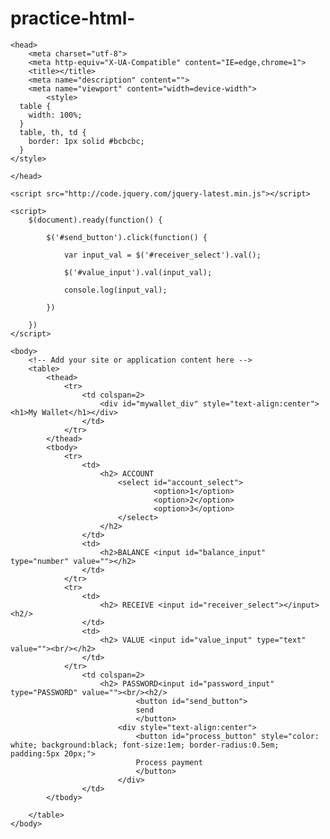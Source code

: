 # practice-html-<!DOCTYPE html>
    <head>
        <meta charset="utf-8">
        <meta http-equiv="X-UA-Compatible" content="IE=edge,chrome=1">
        <title></title>
        <meta name="description" content="">
        <meta name="viewport" content="width=device-width">
		    <style>
      table {
        width: 100%;
      }
      table, th, td {
        border: 1px solid #bcbcbc;
      }
    </style>
 
    </head>
	
	<script src="http://code.jquery.com/jquery-latest.min.js"></script>
	
	<script>
		$(document).ready(function() {			
			
			$('#send_button').click(function() {
					
				var input_val = $('#receiver_select').val();
				
				$('#value_input').val(input_val);
				
				console.log(input_val);
				
			})
			
		})
	</script>
    
	<body>
        <!-- Add your site or application content here -->
		<table>
			<thead>
				<tr>
					<td colspan=2>
						<div id="mywallet_div" style="text-align:center"><h1>My Wallet</h1></div>
					</td>
				</tr>
			</thead>
			<tbody>
				<tr>
					<td>
						<h2> ACCOUNT 
							<select id="account_select">
									<option>1</option>
									<option>2</option>
									<option>3</option>
							</select> 
						</h2>
					</td>
					<td>
						<h2>BALANCE <input id="balance_input" type="number" value=""></h2>
					</td>
				</tr>
				<tr>
					<td>
						<h2> RECEIVE <input id="receiver_select"></input>  <h2/>
					</td>
					<td>
						<h2> VALUE <input id="value_input" type="text" value=""><br/></h2>
					</td>
				</tr>
					<td colspan=2>
						<h2> PASSWORD<input id="password_input" type="PASSWORD" value=""><br/><h2/>
								<button id="send_button">
								send
								</button>
							<div style="text-align:center">
								<button id="process_button" style="color: white; background:black; font-size:1em; border-radius:0.5em; padding:5px 20px;">
								Process payment
								</button>
							</div>
					</td>
			</tbody>
			
		</table>
    </body>
</html>
